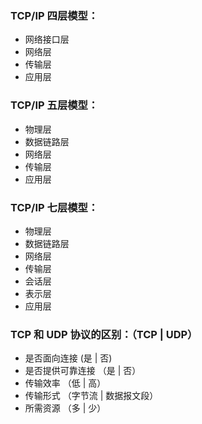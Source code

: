 ### TCP/IP 四层模型：
 - 网络接口层
 - 网络层
 - 传输层
 - 应用层

### TCP/IP 五层模型：
 - 物理层
 - 数据链路层
 - 网络层
 - 传输层
 - 应用层

### TCP/IP 七层模型：
 - 物理层
 - 数据链路层
 - 网络层
 - 传输层
 - 会话层
 - 表示层
 - 应用层

### TCP 和 UDP 协议的区别：（TCP | UDP）
 - 是否面向连接 (是 | 否)
 - 是否提供可靠连接 （是 | 否）
 - 传输效率 （低 | 高）
 - 传输形式 （字节流 | 数据报文段）
 - 所需资源 （多 | 少）


